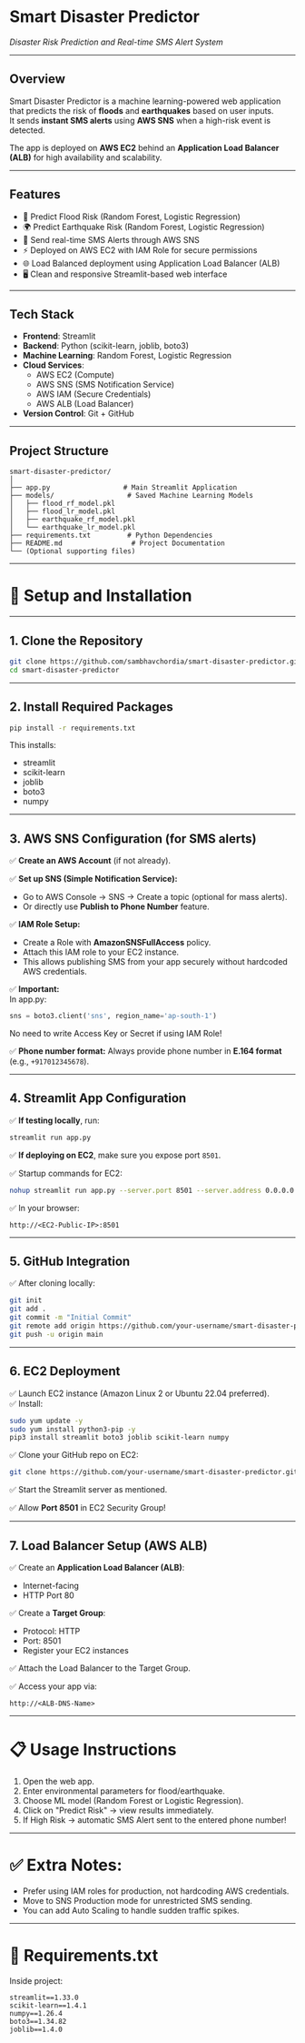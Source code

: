 # **Smart Disaster Predictor**  
_Disaster Risk Prediction and Real-time SMS Alert System_  

---

## **Overview**
Smart Disaster Predictor is a machine learning-powered web application that predicts the risk of **floods** and **earthquakes** based on user inputs.  
It sends **instant SMS alerts** using **AWS SNS** when a high-risk event is detected.

The app is deployed on **AWS EC2** behind an **Application Load Balancer (ALB)** for high availability and scalability.

---

## **Features**
- 🌊 Predict Flood Risk (Random Forest, Logistic Regression)
- 🌍 Predict Earthquake Risk (Random Forest, Logistic Regression)
- 📲 Send real-time SMS Alerts through AWS SNS
- ⚡ Deployed on AWS EC2 with IAM Role for secure permissions
- 🌐 Load Balanced deployment using Application Load Balancer (ALB)
- 🖥️ Clean and responsive Streamlit-based web interface

---

## **Tech Stack**
- **Frontend**: Streamlit
- **Backend**: Python (scikit-learn, joblib, boto3)
- **Machine Learning**: Random Forest, Logistic Regression
- **Cloud Services**:
  - AWS EC2 (Compute)
  - AWS SNS (SMS Notification Service)
  - AWS IAM (Secure Credentials)
  - AWS ALB (Load Balancer)
- **Version Control**: Git + GitHub

---

## **Project Structure**
```
smart-disaster-predictor/
│
├── app.py                  # Main Streamlit Application
├── models/                  # Saved Machine Learning Models
│   ├── flood_rf_model.pkl
│   ├── flood_lr_model.pkl
│   ├── earthquake_rf_model.pkl
│   └── earthquake_lr_model.pkl
├── requirements.txt         # Python Dependencies
├── README.md                 # Project Documentation
└── (Optional supporting files)
```

---

# 🚀 **Setup and Installation**

---

## 1. Clone the Repository
```bash
git clone https://github.com/sambhavchordia/smart-disaster-predictor.git
cd smart-disaster-predictor
```

---

## 2. Install Required Packages
```bash
pip install -r requirements.txt
```
This installs:
- streamlit
- scikit-learn
- joblib
- boto3
- numpy

---

## 3. AWS SNS Configuration (for SMS alerts)

✅ **Create an AWS Account** (if not already).

✅ **Set up SNS (Simple Notification Service):**
- Go to AWS Console → SNS → Create a topic (optional for mass alerts).
- Or directly use **Publish to Phone Number** feature.

✅ **IAM Role Setup:**
- Create a Role with **AmazonSNSFullAccess** policy.
- Attach this IAM role to your EC2 instance.
- This allows publishing SMS from your app securely without hardcoded AWS credentials.

✅ **Important:**  
In app.py:
```python
sns = boto3.client('sns', region_name='ap-south-1')
```
No need to write Access Key or Secret if using IAM Role!

✅ **Phone number format:**
Always provide phone number in **E.164 format** (e.g., `+917012345678`).

---

## 4. Streamlit App Configuration

✅ **If testing locally**, run:
```bash
streamlit run app.py
```

✅ **If deploying on EC2**, make sure you expose port `8501`.

✅ Startup commands for EC2:
```bash
nohup streamlit run app.py --server.port 8501 --server.address 0.0.0.0 &
```

✅ In your browser:
```
http://<EC2-Public-IP>:8501
```

---

## 5. GitHub Integration
✅ After cloning locally:
```bash
git init
git add .
git commit -m "Initial Commit"
git remote add origin https://github.com/your-username/smart-disaster-predictor.git
git push -u origin main
```

---

## 6. EC2 Deployment

✅ Launch EC2 instance (Amazon Linux 2 or Ubuntu 22.04 preferred).  
✅ Install:
```bash
sudo yum update -y
sudo yum install python3-pip -y
pip3 install streamlit boto3 joblib scikit-learn numpy
```
✅ Clone your GitHub repo on EC2:
```bash
git clone https://github.com/your-username/smart-disaster-predictor.git
```
✅ Start the Streamlit server as mentioned.

✅ Allow **Port 8501** in EC2 Security Group!

---

## 7. Load Balancer Setup (AWS ALB)

✅ Create an **Application Load Balancer (ALB)**:
- Internet-facing
- HTTP Port 80

✅ Create a **Target Group**:
- Protocol: HTTP
- Port: 8501
- Register your EC2 instances

✅ Attach the Load Balancer to the Target Group.

✅ Access your app via:
```
http://<ALB-DNS-Name>
```

---

# 📋 **Usage Instructions**

1. Open the web app.
2. Enter environmental parameters for flood/earthquake.
3. Choose ML model (Random Forest or Logistic Regression).
4. Click on "Predict Risk" → view results immediately.
5. If High Risk → automatic SMS Alert sent to the entered phone number!

---

# ✅ Extra Notes:
- Prefer using IAM roles for production, not hardcoding AWS credentials.
- Move to SNS Production mode for unrestricted SMS sending.
- You can add Auto Scaling to handle sudden traffic spikes.

---

# 📂 Requirements.txt

Inside project:

```
streamlit==1.33.0
scikit-learn==1.4.1
numpy==1.26.4
boto3==1.34.82
joblib==1.4.0
```

